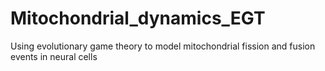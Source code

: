 # Mitochondrial_dynamics_EGT
Using evolutionary game theory to model mitochondrial fission and fusion events in neural cells
